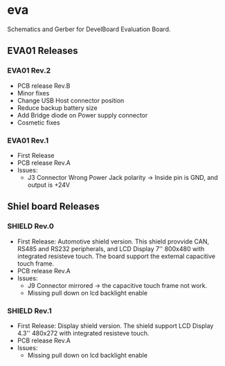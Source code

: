 # eva
Schematics and Gerber for DevelBoard Evaluation Board.

## EVA01 Releases
 
### EVA01 Rev.2
 * PCB release Rev.B
 * Minor fixes
 * Change USB Host connector position
 * Reduce backup battery size
 * Add Bridge diode on Power supply connector
 * Cosmetic fixes

### EVA01 Rev.1
 * First Release
 * PCB release Rev.A
 * Issues:
   * J3 Connector Wrong Power Jack polarity -> Inside pin is GND, and output is +24V
 
## Shiel board Releases

### SHIELD Rev.0
* First Release: Automotive shield version. This shield provvide CAN, RS485 and RS232 peripherals, and LCD Display 7'' 800x480 with integrated resisteve touch. The board support the external capacitive touch frame.
 * PCB release Rev.A
 * Issues:
   * J9 Connector mirrored -> the capacitive touch frame not work.
   * Missing pull down on lcd backlight enable

### SHIELD Rev.1
* First Release: Display shield version. The shield support LCD Display 4.3'' 480x272  with integrated resisteve touch.
 * PCB release Rev.A
 * Issues:
   * Missing pull down on lcd backlight enable
